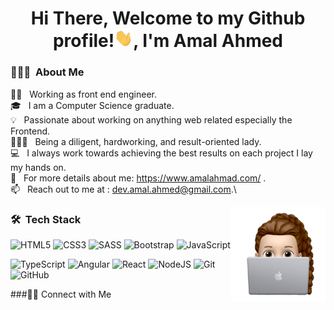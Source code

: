 <h1 align="center">Hi There, Welcome to my Github profile!<img src="./assets/wave.gif" width="30px">, I'm Amal Ahmed</h1>

### 🙎🏻‍♀️ &nbsp;About Me

👩‍💻 &nbsp; Working as front end engineer.\
🎓 &nbsp; I am a Computer Science graduate.\
💡 &nbsp; Passionate about working on anything web related especially the Frontend.\
🙎🏻‍♀️ &nbsp; Being a diligent, hardworking, and result-oriented lady.\
💻 &nbsp; I always work towards achieving the best results on each project I lay my hands on.\
💼 &nbsp; For more details about me: https://www.amalahmad.com/ .\
📫 &nbsp; Reach out to me at : dev.amal.ahmed@gmail.com.\

<img alt="hero image" src="./assets/hero-image.png" align="right" width = 30%/>

### 🛠 &nbsp;Tech Stack

![HTML5](https://img.shields.io/badge/html5-%23E34F26.svg?style=for-the-badge&logo=html5&logoColor=white) ![CSS3](https://img.shields.io/badge/css3-%231572B6.svg?style=for-the-badge&logo=css3&logoColor=white) ![SASS](https://img.shields.io/badge/SASS-hotpink.svg?style=for-the-badge&logo=SASS&logoColor=white) ![Bootstrap](https://img.shields.io/badge/bootstrap-%23563D7C.svg?style=for-the-badge&logo=bootstrap&logoColor=white) ![JavaScript](https://img.shields.io/badge/javascript-%23323330.svg?style=for-the-badge&logo=javascript&logoColor=%23F7DF1E)

![TypeScript](https://img.shields.io/badge/typescript-%23007ACC.svg?style=for-the-badge&logo=typescript&logoColor=white) ![Angular](https://img.shields.io/badge/angular-%23DD0031.svg?style=for-the-badge&logo=angular&logoColor=white) ![React](https://img.shields.io/badge/react-%2320232a.svg?style=for-the-badge&logo=react&logoColor=%2361DAFB) ![NodeJS](https://img.shields.io/badge/node.js-6DA55F?style=for-the-badge&logo=node.js&logoColor=white) ![Git](https://img.shields.io/badge/git-%23F05033.svg?style=for-the-badge&logo=git&logoColor=white) ![GitHub](https://img.shields.io/badge/github-%23121011.svg?style=for-the-badge&logo=github&logoColor=white)

###🤝🏻 Connect with Me
